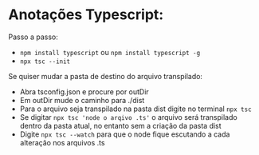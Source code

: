# Anotações Typescript:

Passo a passo:
- ```npm install typescript``` ou ```npm install typescript -g```
- ```npx tsc --init```

Se quiser mudar a pasta de destino do arquivo transpilado:
- Abra tsconfig.json e procure por outDir
- Em outDir mude o caminho para ./dist
- Para o arquivo seja transpilado na pasta dist digite no terminal ```npx tsc```
- Se digitar ```npx tsc 'node o arqivo .ts'``` o arquivo será transpilado dentro da pasta atual, no entanto sem a criação da pasta dist
- Digite ```npx tsc --watch``` para que o node fique escutando a cada alteração nos arquivos .ts 
